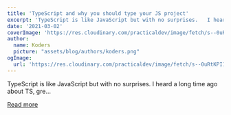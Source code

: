 ```yaml
---
title: 'TypeScript and why you should type your JS project'
excerpt: 'TypeScript is like JavaScript but with no surprises.   I heard a long time ago about TS, gre...'
date: '2021-03-02'
coverImage: 'https://res.cloudinary.com/practicaldev/image/fetch/s--0uRtKPI1--/c_imagga_scale,f_auto,fl_progressive,h_420,q_auto,w_1000/https://dev-to-uploads.s3.amazonaws.com/uploads/articles/lqgru7ycj0qjq00fc26x.jpg'
author:
  name: Koders
  picture: "assets/blog/authors/koders.png"
ogImage:
  url: 'https://res.cloudinary.com/practicaldev/image/fetch/s--0uRtKPI1--/c_imagga_scale,f_auto,fl_progressive,h_420,q_auto,w_1000/https://dev-to-uploads.s3.amazonaws.com/uploads/articles/lqgru7ycj0qjq00fc26x.jpg'
---
```


TypeScript is like JavaScript but with no surprises.   I heard a long time ago about TS, gre...

[Read more](https://dev.to/migueldevelopez/typescript-and-why-you-should-type-your-js-project-3amb)
